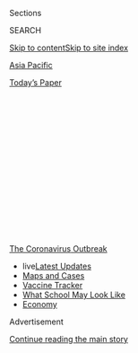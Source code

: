 <div id="app">

<div id="standalone-header">

<div class="interactive-masthead NYTAppHideMasthead css-qz70u6 e1suatyy0">

<div class="section css-ui9rw0 e1suatyy2">

<div class="css-eph4ug er09x8g0">

<div class="css-6n7j50">

</div>

<span class="css-1dv1kvn">Sections</span>

<div class="css-10488qs">

<span class="css-1dv1kvn">SEARCH</span>

</div>

[Skip to content](#site-content)[Skip to site index](#site-index)

</div>

<div id="masthead-section-label" class="css-1wr3we4 eaxe0e00">

[Asia
Pacific](https://www.nytimes.com/section/world/asia)

</div>

<div class="css-10698na e1huz5gh0">

</div>

</div>

<div id="masthead-bar-one" class="section hasLinks css-15hmgas e1csuq9d3">

<div class="css-uqyvli e1csuq9d0">

</div>

<div class="css-1uqjmks e1csuq9d1">

</div>

<div class="css-9e9ivx">

[](https://myaccount.nytimes.com/auth/login?response_type=cookie&client_id=vi)

</div>

<div class="css-1bvtpon e1csuq9d2">

[Today’s
Paper](https://www.nytimes.com/section/todayspaper)

</div>

</div>

</div>

<div class="css-1aor85t" style="opacity:0.000000001;z-index:-1;visibility:hidden">

<div class="css-1hqnpie">

<div class="css-epjblv">

<span class="css-17xtcya">[Asia
Pacific](/section/world/asia)</span><span class="css-x15j1o">|</span><span class="css-fwqvlz">How
Bad Will the Coronavirus Outbreak Get? Here Are 6 Key
Factors</span>

</div>

<div class="css-k008qs">

<div class="css-1iwv8en">

<span class="css-18z7m18"></span>

<div>

</div>

</div>

<span class="css-1n6z4y">https://nyti.ms/38Xc1ho</span>

<div class="css-1705lsu">

<div class="css-4xjgmj">

<div class="css-4skfbu" data-role="toolbar" data-aria-label="Social Media Share buttons, Save button, and Comments Panel with current comment count" data-testid="share-tools">

  - 
  - 
  - 
  - 
    
    <div class="css-6n7j50">
    
    </div>

  - 
  - 

</div>

</div>

</div>

</div>

</div>

</div>

<div id="NYT_TOP_BANNER_REGION" class="css-mij9hh">

<div>

<div id="styln-prism-menu-1592847958612" class="section interactive-content interactive-size-medium css-1xxkt5x">

<div class="css-17ih8de interactive-body">

<div id="scroll-container" class="css-1gj85ro">

[<span class="styln-title-wrap"><span class="css-1pje3qr">The
Coronavirus</span><span class="css-1pje3qr">
Outbreak</span></span>](https://www.nytimes.com/news-event/coronavirus?action=click&pgtype=Article&state=default&region=TOP_BANNER&context=storylines_menu)

  - <span class="css-kqxiym" data-emphasize="true">live</span>[Latest
    Updates](https://www.nytimes.com/2020/08/02/world/coronavirus-updates.html?action=click&pgtype=Article&state=default&region=TOP_BANNER&context=storylines_menu)
  - [Maps and
    Cases](https://www.nytimes.com/interactive/2020/us/coronavirus-us-cases.html?action=click&pgtype=Article&state=default&region=TOP_BANNER&context=storylines_menu)
  - [Vaccine
    Tracker](https://www.nytimes.com/interactive/2020/science/coronavirus-vaccine-tracker.html?action=click&pgtype=Article&state=default&region=TOP_BANNER&context=storylines_menu)
  - [What School May Look
    Like](https://www.nytimes.com/interactive/2020/07/29/us/schools-reopening-coronavirus.html?action=click&pgtype=Article&state=default&region=TOP_BANNER&context=storylines_menu)
  - [Economy](https://www.nytimes.com/live/2020/07/31/business/stock-market-today-coronavirus?action=click&pgtype=Article&state=default&region=TOP_BANNER&context=storylines_menu)

</div>

</div>

</div>

</div>

</div>

<div id="top-wrapper" class="css-1sy8kpn">

<div id="top-slug" class="css-l9onyx">

Advertisement

</div>

[Continue reading the main
story](#after-top)

<div class="ad top-wrapper" style="text-align:center;height:100%;display:block;min-height:250px">

<div id="top" class="place-ad" data-position="top" data-size-key="top">

</div>

</div>

<div id="after-top">

</div>

</div>

<div class="css-11kjks6" data-role="region" data-aria-label="comments panel" tabindex="-1">

<div class="css-1h21wu5">

<div class="css-akb3vb">

<div>

<div class="css-1yip8nf">

## [Comments](#commentsContainer)

[How Bad Will the Coronavirus Outbreak Get? Here Are 6 Key
Factors]()[Skip to Comments]()

<div class="css-c32q7m">

The comments section is closed. To submit a letter to the editor for
publication, write to <letters@nytimes.com>.

</div>

</div>

<div class="css-1bxnhxc">

</div>

<div class="css-1yip8nf">

</div>

</div>

</div>

</div>

</div>

</div>

<div id="site-content" data-role="main">

# How Bad Will the Coronavirus Outbreak Get? Here Are 6 Key Factors

<div class="css-1vegfwe interactive-byline-container">

By [<span class="css-1baulvz" itemprop="name">Knvul
Sheikh</span>](https://www.nytimes.com/by/knvul-sheikh),
[<span class="css-1baulvz" itemprop="name">Derek
Watkins</span>](https://www.nytimes.com/by/derek-watkins),
[<span class="css-1baulvz" itemprop="name">Jin
Wu</span>](https://www.nytimes.com/by/jin-wu) and
[<span class="css-1baulvz last-byline" itemprop="name">Mika
Gröndahl</span>](https://www.nytimes.com/by/mika-grondahl)Updated Feb.
28,
2020

</div>

<div class="css-1vegfwe interactive-translations-container">

<div class="css-1rk3c06">

[阅读简体中文版](https://cn.nytimes.com/china/20200201/china-coronavirus-contain/ "Read in Simplified Chinese")[閱讀繁體中文版](https://cn.nytimes.com/china/20200201/china-coronavirus-contain/zh-hant/ "Read in Traditional Chinese")

</div>

</div>

<div id="interactive-standalone-sharetools" class="css-wkcogx">

<div>

<div class="interactive-sharetools css-9z2bwm" data-role="toolbar" data-aria-label="Social Media Share buttons, Save button, and Comments Panel with current comment count" data-testid="share-tools">

  - 
  - 
  - 
  - 
    
    <div class="css-6n7j50">
    
    </div>

  - *<span class="css-1dtr3u3">219</span>*

</div>

</div>

</div>

<div id="china-coronavirus-contain" class="section interactive-standard interactive-content interactive-size-scoop css-uc81c" data-id="100000006951984">

<div class="css-17ih8de interactive-body">

<div class="g-story g-freebird g-max-limit" data-preview-slug="2020-01-26-coronavirus-explainer">

As the coronavirus continues to spread around the world, a flurry of
early research is drawing a clearer picture of how the pathogen behaves
and the factors that will determine how much it can be contained.

[**How contagious is the virus?**](#transmission)

<div class="g-blurb">

It seems to spread very easily, making containment efforts difficult.

[**How deadly is the virus?**](#virulence)

<div class="g-blurb">

It’s hard to know yet. But the fatality rate may be more than 1 percent,
much higher than the seasonal flu.

[**How long does it take to show symptoms?**](#contagiousperiod)

<div class="g-blurb">

Typically between five and seven days, allowing the illness to go
undetected.

[**How much have infected people traveled?**](#travel)

<div class="g-blurb">

Enough to spread the outbreak all over the world.

[**How effective will the response be?**](#response)

<div class="g-blurb">

China has slowed new cases for now, but the spread around the world is
accelerating.

[**How long will it take to develop a treatment or vaccine?**](#vaccine)

<div class="g-blurb">

A few drugs are being tested in clinical trials, but a vaccine is still
at least a year away.

While the virus is a serious public health concern, you are very
unlikely to get infected outside of [areas where it is spreading
widely](https://www.nytimes.com/interactive/2020/world/coronavirus-maps.html),
including China, Italy, Iran and South Korea. To avoid any viral
illness, experts advise [washing your
hands](https://www.nytimes.com/2020/01/28/opinion/coronavirus-prevention-tips.html)
frequently and avoiding your office or school when you’re sick. Most
healthy people don’t need masks, and hoarding them may contribute to
[shortages](https://www.nytimes.com/2020/01/29/health/coronavirus-masks-hoarding.html)
for health workers who do need them, experts
say.

## <span class="g-balancer" data-id="1">How contagious is the virus?</span>

It seems to spread very easily, making containment efforts difficult.

The scale of an outbreak depends on how quickly and easily a virus is
transmitted from person to person.

The new coronavirus seems to spread very easily, especially in homes,
hospitals, churches, cruise ships and other confined spaces. It is much
more contagious than SARS, another coronavirus that circulated in China
in 2003 and sickened about 8,000 people.

The pathogen can travel through the air, enveloped in tiny respiratory
droplets that are produced when a sick person breathes, talks, coughs or
sneezes.

These droplets fall to the ground within a few feet. That makes the
virus harder to get than pathogens like measles, chickenpox and
tuberculosis, which can travel 100 feet through the air. But it is
easier to catch than H.I.V. or hepatitis, which spread only through
direct contact with the bodily fluids of an infected
person.

<div class="g-asset g-graphic" style="max-width: 900px">

### How far viruses travel

<div id="g-subway-car-box" class="ai2html">

<div id="g-subway-car-600" class="g-artboard" style="min-width: 600px;max-width: 899px;max-height: 354px" data-aspect-ratio="2.542" data-min-width="600" data-max-width="899">

<div style="padding: 0 0 39.3315% 0;">

</div>

![](data:image/gif;base64,R0lGODlhCgAKAIAAAB8fHwAAACH5BAEAAAAALAAAAAAKAAoAAAIIhI+py+0PYysAOw==)

<div id="g-ai0-1" class="g-TEXT g-aiAbs" style="top:1.695%;left:0.1518%;width:42.8333%;">

<span class="g-cstyle0">Coronaviruses</span> can travel only about six
feet from the infected person. It’s unknown how long they live on
surfaces.

</div>

<div id="g-ai0-2" class="g-TEXT g-aiAbs" style="top:1.695%;left:63.9708%;width:36%;">

Some other viruses, like <span class="g-cstyle0">measles</span>, can
travel up to 100 feet and stay alive on surfaces for
hours.

</div>

</div>

<div id="g-subway-car-460" class="g-artboard" style="min-width: 460px;max-width: 599px;max-height: 330px" data-aspect-ratio="1.815" data-min-width="460" data-max-width="599">

<div style="padding: 0 0 55.0943% 0;">

</div>

![](data:image/gif;base64,R0lGODlhCgAKAIAAAB8fHwAAACH5BAEAAAAALAAAAAAKAAoAAAIIhI+py+0PYysAOw==)

<div id="g-ai1-1" class="g-TEXT g-aiAbs" style="top:3.9458%;left:0.4711%;width:47.8261%;">

<span class="g-cstyle0">Coronaviruses</span> can travel only about six
feet from the infected person. It’s unknown how long they live on
surfaces.

</div>

<div id="g-ai1-2" class="g-TEXT g-aiAbs" style="top:3.9458%;left:61.6618%;width:38.0435%;">

Some other viruses, like <span class="g-cstyle0">measles</span>, can
travel up to 100 feet and stay alive on surfaces for
hours.

</div>

</div>

<div id="g-subway-car-300" class="g-artboard" style="max-width: 459px;max-height: 346px" data-aspect-ratio="1.326" data-min-width="0" data-max-width="459">

<div style="padding: 0 0 75.4107% 0;">

</div>

![](data:image/gif;base64,R0lGODlhCgAKAIAAAB8fHwAAACH5BAEAAAAALAAAAAAKAAoAAAIIhI+py+0PYysAOw==)

<div id="g-ai2-1" class="g-TEXT g-aiAbs" style="bottom:70.2024%;left:0.0747%;width:100%;">

<span class="g-cstyle0">Coronaviruses</span> can travel only about six
feet from the infected person. It’s unknown how long they live on
surfaces.

</div>

<div id="g-ai2-2" class="g-TEXT g-aiAbs" style="top:82.2164%;left:0.009%;width:100%;">

Some other viruses, like <span class="g-cstyle0">measles</span>, can
travel up to 100 feet and stay alive on surfaces for
hours.

</div>

</div>

<div id="g-subway-car-900" class="g-artboard" style="min-width: 900px;" data-aspect-ratio="3.102" data-min-width="900">

<div style="padding: 0 0 32.233% 0;">

</div>

![](data:image/gif;base64,R0lGODlhCgAKAIAAAB8fHwAAACH5BAEAAAAALAAAAAAKAAoAAAIIhI+py+0PYysAOw==)

<div id="g-ai3-1" class="g-TEXT g-aiAbs" style="top:1.3789%;left:0.0059%;width:43.7778%;">

<span class="g-cstyle0">Coronaviruses</span> can travel only about six
feet from the infected person. It’s unknown how long they live on
surfaces.

</div>

<div id="g-ai3-2" class="g-TEXT g-aiAbs" style="top:1.3789%;left:60.3139%;width:36.5556%;">

Some other viruses, like <span class="g-cstyle0">measles</span>, can
travel up

to 100 feet and stay alive on surfaces for hours.

</div>

</div>

</div>

</div>

Research is still in its early stages, but some estimates suggest that
each person with the new coronavirus could infect between [two and
four](https://academic.oup.com/jtm/advance-article/doi/10.1093/jtm/taaa021/5735319)
people without effective containment measures. That is enough to sustain
and accelate an outbreak, if nothing is done to reduce it.

Here’s how that works. In the animation below, a group of five infected
people could spread the virus to about 368 people over just five cycles
of
infection.

<div class="g-rnaught" style="max-width: 1050px;" data-slug="ncov" data-name="new coronavirus" data-r0="2.6" data-seed="5" data-numgenerations="5">

<div class="g-tally g-tally-top">

If 5 people with **new coronavirus** each infected 2.6 others ...

</div>

<div class="g-rnaught-svg">

</div>

<div class="g-tally g-tally-bottom">

... there could be <span class="t-infected">5 sick</span> after
<span class="t-generations">1 generation</span>.

</div>

</div>

Compare that with a less contagious virus, like the seasonal flu, which
can be slowed by vaccines and immunity from past epidemics. People with
the flu tend to infect 1.3 other individuals, on average. The difference
may seem small, but the result is a striking contrast: Only about 45
people might be infected in the same
scenario.

<div class="g-rnaught" style="max-width: 1050px;" data-slug="flu" data-name="seasonal flu" data-r0="1.3" data-seed="5" data-numgenerations="5">

<div class="g-tally g-tally-top">

If 5 people with **seasonal flu** each infected 1.3 others ...

</div>

<div class="g-rnaught-svg">

</div>

<div class="g-tally g-tally-bottom">

... there could be <span class="t-infected">5 sick</span> after
<span class="t-generations">1 generation</span>.

</div>

</div>

The transmission numbers of any disease aren’t set in stone. They can
change depending on how much people interact at school, work or
[religious
gatherings](https://www.nytimes.com/2020/02/21/world/asia/south-korea-coronavirus-shincheonji.html).
When global health authorities methodically tracked and isolated people
infected with SARS in 2003, they were able to bring the average number
each sick person infected down to 0.4, enough to stop the outbreak.

Health authorities around the world are [expending enormous
effort](https://www.nytimes.com/2020/01/29/health/china-coronavirus-outbreak.html)
trying to repeat that. But the number of people infected globally is
rising quickly, with large clusters of cases in Italy, Iran, Japan and
South Korea.

The virus’s high rate of transmission means containment measures — such
as wearing masks, keeping a distance from infected people and
implementing quarantines if people are exposed — must block more than 60
percent of transmissions in order to effectively control the outbreak,
which is difficult.

Coronavirus cases have far surpassed the rate of new SARS cases in
2003:

<div class="g-asset g-graphic" style="max-width: 600px">

<div id="g-dailycase-box" class="ai2html">

<div id="g-dailycase-600" class="g-artboard" style="min-width: 600px;" data-aspect-ratio="1.267" data-min-width="600">

<div style="padding: 0 0 78.9552% 0;">

</div>

![](data:image/gif;base64,R0lGODlhCgAKAIAAAB8fHwAAACH5BAEAAAAALAAAAAAKAAoAAAIIhI+py+0PYysAOw==)

<div id="g-ai0-1" class="g-Layer_3 g-aiAbs g-aiPointText" style="top:9.7582%;margin-top:-7.2px;left:0.3333%;width:138px;">

75,000 reported
cases

</div>

<div id="g-ai0-2" class="g-Layer_3 g-aiAbs g-aiPointText" style="top:15.4195%;margin-top:-16px;left:38.4798%;width:225px;">

Numbers rose drastically after

China changed its diagnostic
criteria.

</div>

<div id="g-ai0-3" class="g-Layer_3 g-aiAbs g-aiPointText" style="top:34.4558%;margin-top:-7.2px;left:0.3333%;width:60px;">

50,000

</div>

<div id="g-ai0-4" class="g-Layer_3 g-aiAbs g-aiPointText" style="top:48.596%;margin-top:-8.2px;left:29.4041%;width:73px;">

Covid-19

</div>

<div id="g-ai0-5" class="g-Layer_3 g-aiAbs g-aiPointText" style="top:59.1533%;margin-top:-7.2px;left:0.3333%;width:60px;">

25,000

</div>

<div id="g-ai0-6" class="g-Layer_3 g-aiAbs g-aiPointText" style="top:72.238%;margin-top:-8.2px;right:5.7751%;width:54px;">

SARS

</div>

<div id="g-ai0-7" class="g-Layer_3 g-aiAbs g-aiPointText" style="top:83.6397%;margin-top:-7.2px;left:0.3333%;width:29px;">

0

</div>

<div id="g-ai0-8" class="g-Layer_3 g-aiAbs g-aiPointText" style="top:88.4948%;margin-top:-7.2px;left:15.6676%;margin-left:-29px;width:58px;">

Day
20

</div>

<div id="g-ai0-9" class="g-Layer_3 g-aiAbs g-aiPointText" style="top:88.4948%;margin-top:-7.2px;left:28.3265%;margin-left:-18px;width:36px;">

40

</div>

<div id="g-ai0-10" class="g-Layer_3 g-aiAbs g-aiPointText" style="top:88.4948%;margin-top:-7.2px;left:40.8549%;margin-left:-18px;width:36px;">

60

</div>

<div id="g-ai0-11" class="g-Layer_3 g-aiAbs g-aiPointText" style="top:88.4948%;margin-top:-7.2px;left:53.4303%;margin-left:-18px;width:36px;">

80

</div>

<div id="g-ai0-12" class="g-Layer_3 g-aiAbs g-aiPointText" style="top:88.4948%;margin-top:-7.2px;left:66.0189%;margin-left:-21.5px;width:43px;">

100

</div>

<div id="g-ai0-13" class="g-Layer_3 g-aiAbs g-aiPointText" style="top:88.4948%;margin-top:-7.2px;left:78.5942%;margin-left:-21.5px;width:43px;">

120

</div>

<div id="g-ai0-14" class="g-Layer_3 g-aiAbs g-aiPointText" style="top:88.4948%;margin-top:-7.2px;left:91.1696%;margin-left:-21.5px;width:43px;">

140

</div>

<div id="g-ai0-15" class="g-Layer_3 g-aiAbs g-aiPointText" style="top:94.1914%;margin-top:-8.2px;left:2.1893%;width:355px;">

The first day that W.H.O. received reports of the
outbreaks

</div>

</div>

<div id="g-dailycase-335" class="g-artboard" style="max-width: 599px;max-height: 851px" data-aspect-ratio="0.704" data-min-width="0" data-max-width="599">

<div style="padding: 0 0 142.0759% 0;">

</div>

![](data:image/gif;base64,R0lGODlhCgAKAIAAAB8fHwAAACH5BAEAAAAALAAAAAAKAAoAAAIIhI+py+0PYysAOw==)

<div id="g-ai1-1" class="g-Layer_3 g-aiAbs g-aiPointText" style="top:3.6168%;margin-top:-8.2px;left:42.9468%;width:73px;">

Covid-19

</div>

<div id="g-ai1-2" class="g-Layer_3 g-aiAbs g-aiPointText" style="top:11.2674%;margin-top:-21.6px;left:0.4619%;width:66px;">

75,000

reported

cases

</div>

<div id="g-ai1-3" class="g-Layer_3 g-aiAbs g-aiPointText" style="top:17.6166%;margin-top:-23.8px;left:42.8217%;width:158px;">

Numbers rose drastically

after China changed its

diagnostic
criteria.

</div>

<div id="g-ai1-4" class="g-Layer_3 g-aiAbs g-aiPointText" style="top:35.7656%;margin-top:-7.2px;left:0.4619%;width:60px;">

50,000

</div>

<div id="g-ai1-5" class="g-Layer_3 g-aiAbs g-aiPointText" style="top:60.1377%;margin-top:-7.2px;left:0.4619%;width:60px;">

25,000

</div>

<div id="g-ai1-6" class="g-Layer_3 g-aiAbs g-aiPointText" style="top:73.1613%;margin-top:-8.2px;right:7.0701%;width:54px;">

SARS

</div>

<div id="g-ai1-7" class="g-Layer_3 g-aiAbs g-aiPointText" style="top:84.7199%;margin-top:-7.2px;left:0.4619%;width:29px;">

0

</div>

<div id="g-ai1-8" class="g-Layer_3 g-aiAbs g-aiPointText" style="top:89.1321%;margin-top:-7.2px;left:16.0164%;margin-left:-29px;width:58px;">

Day
20

</div>

<div id="g-ai1-9" class="g-Layer_3 g-aiAbs g-aiPointText" style="top:89.1321%;margin-top:-7.2px;left:28.6461%;margin-left:-18px;width:36px;">

40

</div>

<div id="g-ai1-10" class="g-Layer_3 g-aiAbs g-aiPointText" style="top:89.1321%;margin-top:-7.2px;left:41.1167%;margin-left:-18px;width:36px;">

60

</div>

<div id="g-ai1-11" class="g-Layer_3 g-aiAbs g-aiPointText" style="top:89.1321%;margin-top:-7.2px;left:53.6345%;margin-left:-18px;width:36px;">

80

</div>

<div id="g-ai1-12" class="g-Layer_3 g-aiAbs g-aiPointText" style="top:89.1321%;margin-top:-7.2px;left:66.1759%;margin-left:-21.5px;width:43px;">

100

</div>

<div id="g-ai1-13" class="g-Layer_3 g-aiAbs g-aiPointText" style="top:89.1321%;margin-top:-7.2px;left:78.6936%;margin-left:-21.5px;width:43px;">

120

</div>

<div id="g-ai1-14" class="g-Layer_3 g-aiAbs g-aiPointText" style="top:89.1321%;margin-top:-7.2px;left:91.2111%;margin-left:-21.5px;width:43px;">

140

</div>

<div id="g-ai1-15" class="g-Layer_3 g-aiAbs g-aiPointText" style="top:94.592%;margin-top:-8.2px;left:0.2197%;width:355px;">

The first day that W.H.O. received reports of the outbreaks

</div>

</div>

</div>

<div class="g-source">

<span class="g-credit g-note">Notes: The official World Health
Organization case count for SARS was delayed at the beginning of the
outbreak. Some cases were suspected but not confirmed; SARS is a
diagnosis of exclusion, so previously reported cases may have been
discarded after further investigation. New coronavirus data as of Feb.
27.</span>

</div>

</div>

## <span class="g-balancer" data-id="2">How deadly is the virus?</span>

It’s hard to know yet. But the fatality rate may be more than 1 percent,
much higher than the seasonal flu.

This is one of the most important factors in how damaging the outbreak
will be, and one of the least understood.

It’s tough to assess the lethality of a new virus. The worst cases are
usually detected first, which can skew our understanding of how likely
patients are to die. People with mild illness may never visit a doctor,
and there may be more cases than China is counting, leading to a lower
death rate than initially thought.

“It’s easier to miss mild cases that resolve by themselves than it is to
miss dead people,” said Dr. Angela Rasmussen, a virologist at Columbia
University’s Mailman School of Public Health.

But early research indicates the virus may be significantly more deadly
than the seasonal flu, which kills roughly one in 1,000 people. An
analysis of outcomes for more than [44,000 confirmed patients in
China](https://jamanetwork.com/journals/jama/fullarticle/2762130) found
that roughly one in 50 died. Eighty-one percent of patients infected
with the new coronavirus had mild illness, 14 percent had severe illness
and 5 percent had critical illness, according to the study.

The pathogen is considerably less dangerous than other coronaviruses,
such as MERS, which kills about a third of people who become infected,
and SARS, which kills about 1 in 10. All of the diseases appear to latch
on to proteins on the surface of lung cells, but MERS and SARS seem to
be more destructive to lung tissue.

Here’s how the new coronavirus compares with other infectious
diseases:

<div class="g-asset g-graphic" style="max-width: 900px">

<div id="g-scatterplot-box" class="ai2html">

<div id="g-scatterplot-900" class="g-artboard" style="width:900px; height:496.532492350801px;" data-aspect-ratio="1.813" data-min-width="900">

<div style="">

</div>

![](data:image/gif;base64,R0lGODlhCgAKAIAAAB8fHwAAACH5BAEAAAAALAAAAAAKAAoAAAIIhI+py+0PYysAOw==)

<div id="g-ai0-1" class="g-text g-aiAbs g-aiPointText" style="top:7.8879%;margin-top:-17.2px;left:1.3502%;width:91px;">

Fatality rate

(log
scale)

</div>

<div id="g-ai0-2" class="g-text g-aiAbs g-aiPointText" style="top:13.245%;margin-top:-8.8px;right:94.6974%;width:58px;">

100%

</div>

<div id="g-ai0-3" class="g-whiteshadow g-aiAbs g-aiPointText" style="top:15.6617%;margin-top:-8.8px;left:9.3095%;width:65px;">

Bird
flu

</div>

<div id="g-ai0-4" class="g-whiteshadow g-aiAbs g-aiPointText" style="top:18.8841%;margin-top:-8.8px;left:19.6802%;width:55px;">

Ebola

</div>

<div id="g-ai0-5" class="g-text g-aiAbs g-aiPointText" style="top:18.9772%;margin-top:-7.2px;right:94.6719%;width:36px;">

50

</div>

<div id="g-ai0-6" class="g-whiteshadow g-aiAbs g-aiPointText" style="top:23.1134%;margin-top:-8.8px;left:33.6599%;width:76px;">

Smallpox

</div>

<div id="g-ai0-7" class="g-text g-aiAbs g-aiPointText" style="top:27.2769%;margin-top:-18.4px;left:62.6712%;margin-left:-33px;width:66px;">

More

deadly

</div>

<div id="g-ai0-8" class="g-text g-aiAbs g-aiPointText" style="top:25.7245%;margin-top:-8.7px;left:11.7107%;width:60px;">

MERS

</div>

<div id="g-ai0-9" class="g-text g-aiAbs g-aiPointText" style="top:26.8316%;margin-top:-7.2px;right:94.6719%;width:36px;">

20

</div>

<div id="g-ai0-10" class="g-whiteshadow g-aiAbs g-aiPointText" style="top:29.7524%;margin-top:-8.7px;left:23.5477%;margin-left:-28.5px;width:57px;">

SARS

</div>

<div id="g-ai0-11" class="g-text g-aiAbs g-aiPointText" style="top:32.5791%;margin-top:-8.8px;right:94.703%;width:38px;">

10

</div>

<div id="g-ai0-12" class="g-text g-aiAbs g-aiPointText" style="top:38.714%;margin-top:-7.2px;right:94.6897%;width:29px;">

5

</div>

<div id="g-ai0-13" class="g-whiteshadow g-aiAbs g-aiPointText" style="top:40.4335%;margin-top:-8.8px;left:19.2954%;margin-left:-44px;width:88px;">

Spanish
flu

</div>

<div id="g-ai0-14" class="g-whiteshadow g-aiAbs g-aiPointText" style="top:55.1243%;margin-top:-54.7px;left:30.5416%;width:168px;">

New coronavirus

Most estimates put the

fatality rate below 3%,

and the number of

transmissions between

2 and
4.

</div>

<div id="g-ai0-15" class="g-text g-aiAbs g-aiPointText" style="top:46.1657%;margin-top:-7.2px;right:94.6897%;width:29px;">

2

</div>

<div id="g-ai0-16" class="g-text g-aiAbs g-aiPointText" style="top:49.7948%;margin-top:-9.2px;right:14.7426%;width:118px;">

Spreads
faster

</div>

<div id="g-ai0-17" class="g-text g-aiAbs g-aiPointText" style="top:51.9132%;margin-top:-8.8px;right:94.7052%;width:30px;">

1

</div>

<div id="g-ai0-18" class="g-whiteshadow g-aiAbs g-aiPointText" style="top:65.2053%;margin-top:-8.8px;right:16.6541%;width:71px;">

Measles

</div>

<div id="g-ai0-19" class="g-whiteshadow g-aiAbs g-aiPointText" style="top:69.1124%;margin-top:-17.2px;right:86.4861%;width:76px;">

Seasonal

flu

</div>

<div id="g-ai0-20" class="g-text g-aiAbs g-aiPointText" style="top:71.2473%;margin-top:-8.8px;right:94.7019%;width:42px;">

0.1

</div>

<div id="g-ai0-21" class="g-whiteshadow g-aiAbs g-aiPointText" style="top:73.664%;margin-top:-8.8px;left:26.1152%;width:51px;">

Polio

</div>

<div id="g-ai0-22" class="g-whiteshadow g-aiAbs g-aiPointText" style="top:84.0158%;margin-top:-17.2px;left:19.2222%;width:76px;">

Common

cold

</div>

<div id="g-ai0-23" class="g-whiteshadow g-aiAbs" style="top:80.5587%;right:84.835%;width:5%;">

2009
flu

</div>

<div id="g-ai0-24" class="g-whiteshadow g-aiAbs g-aiPointText" style="top:85.1436%;margin-top:-8.8px;left:51.5229%;margin-left:-45.5px;width:91px;">

Chickenpox

</div>

<div id="g-ai0-25" class="g-text g-aiAbs g-aiPointText" style="top:91.9911%;margin-top:-8.8px;left:8.3153%;margin-left:-15px;width:30px;">

0

</div>

<div id="g-ai0-26" class="g-text g-aiAbs g-aiPointText" style="top:91.9911%;margin-top:-8.8px;left:13.3977%;margin-left:-15px;width:30px;">

1

</div>

<div id="g-ai0-27" class="g-text g-aiAbs g-aiPointText" style="top:91.9911%;margin-top:-8.8px;left:33.7362%;margin-left:-15px;width:30px;">

5

</div>

<div id="g-ai0-28" class="g-text g-aiAbs g-aiPointText" style="top:91.9911%;margin-top:-8.8px;left:59.0825%;margin-left:-19px;width:38px;">

10

</div>

<div id="g-ai0-29" class="g-text g-aiAbs g-aiPointText" style="top:91.9911%;margin-top:-8.8px;left:84.6177%;margin-left:-19px;width:38px;">

15

</div>

<div id="g-ai0-30" class="g-text g-aiAbs g-aiPointText" style="top:96.2204%;margin-top:-8.8px;left:7.6447%;width:351px;">

Average number of people infected by each sick
person

</div>

</div>

<div id="g-scatterplot-600" class="g-artboard" style="width:600px; height:467.44084551557px;" data-aspect-ratio="1.284" data-min-width="600" data-max-width="899">

<div style="">

</div>

![](data:image/gif;base64,R0lGODlhCgAKAIAAAB8fHwAAACH5BAEAAAAALAAAAAAKAAoAAAIIhI+py+0PYysAOw==)

<div id="g-ai1-1" class="g-text g-aiAbs g-aiPointText" style="top:5.0119%;margin-top:-14.4px;left:0.092%;width:81px;">

Fatality rate

(log
scale)

</div>

<div id="g-ai1-2" class="g-text g-aiAbs g-aiPointText" style="top:10.7453%;margin-top:-7.2px;right:93.9578%;width:53px;">

100%

</div>

<div id="g-ai1-3" class="g-whiteshadow g-aiAbs g-aiPointText" style="top:12.4608%;margin-top:-8.2px;left:10.0988%;width:61px;">

Bird
flu

</div>

<div id="g-ai1-4" class="g-whiteshadow g-aiAbs g-aiPointText" style="top:16.9534%;margin-top:-8.2px;left:22.7621%;width:53px;">

Ebola

</div>

<div id="g-ai1-5" class="g-text g-aiAbs g-aiPointText" style="top:16.9492%;margin-top:-7.2px;right:93.9412%;width:36px;">

50

</div>

<div id="g-ai1-6" class="g-whiteshadow g-aiAbs g-aiPointText" style="top:21.5529%;margin-top:-7.7px;left:38.6773%;width:73px;">

Smallpox

</div>

<div id="g-ai1-7" class="g-text g-aiAbs g-aiPointText" style="top:22.5086%;margin-top:-8.2px;left:14.569%;width:57px;">

MERS

</div>

<div id="g-ai1-8" class="g-text g-aiAbs g-aiPointText" style="top:25.7493%;margin-top:-17.4px;left:71.964%;margin-left:-31.5px;width:63px;">

More

deadly

</div>

<div id="g-ai1-9" class="g-text g-aiAbs g-aiPointText" style="top:25.0786%;margin-top:-7.2px;right:93.9412%;width:36px;">

20

</div>

<div id="g-ai1-10" class="g-whiteshadow g-aiAbs g-aiPointText" style="top:28.2847%;margin-top:-8.2px;left:27.0688%;margin-left:-27px;width:54px;">

SARS

</div>

<div id="g-ai1-11" class="g-text g-aiAbs g-aiPointText" style="top:31.4965%;margin-top:-7.2px;right:93.9412%;width:36px;">

10

</div>

<div id="g-ai1-12" class="g-text g-aiAbs g-aiPointText" style="top:37.9144%;margin-top:-7.2px;right:93.9679%;width:29px;">

5

</div>

<div id="g-ai1-13" class="g-whiteshadow g-aiAbs g-aiPointText" style="top:39.6301%;margin-top:-8.2px;left:22.047%;margin-left:-41.5px;width:83px;">

Spanish
flu

</div>

<div id="g-ai1-14" class="g-text g-aiAbs g-aiPointText" style="top:45.8299%;margin-top:-7.2px;right:93.9679%;width:29px;">

2

</div>

<div id="g-ai1-15" class="g-whiteshadow g-aiAbs g-aiPointText" style="top:55.0331%;margin-top:-45.2px;left:35.2546%;width:148px;">

New coronavirus

Most estimates put the

fatality rate below 3%,

and the number of

transmissions between

2 and
4.

</div>

<div id="g-ai1-16" class="g-text g-aiAbs g-aiPointText" style="top:49.5743%;margin-top:-8.7px;right:5.4958%;width:112px;">

Spreads
faster

</div>

<div id="g-ai1-17" class="g-text g-aiAbs g-aiPointText" style="top:52.034%;margin-top:-7.2px;right:93.9679%;width:29px;">

1

</div>

<div id="g-ai1-18" class="g-whiteshadow g-aiAbs g-aiPointText" style="top:67.6122%;margin-top:-16px;right:82.3211%;width:72px;">

Seasonal

flu

</div>

<div id="g-ai1-19" class="g-whiteshadow g-aiAbs g-aiPointText" style="top:66.0505%;margin-top:-7.7px;right:4.2249%;width:68px;">

Measles

</div>

<div id="g-ai1-20" class="g-text g-aiAbs g-aiPointText" style="top:72.5712%;margin-top:-7.2px;right:94.0111%;width:39px;">

0.1

</div>

<div id="g-ai1-21" class="g-whiteshadow g-aiAbs g-aiPointText" style="top:75.1426%;margin-top:-8.2px;left:30.019%;width:49px;">

Polio

</div>

<div id="g-ai1-22" class="g-whiteshadow g-aiAbs" style="top:83.0052%;right:82.2459%;width:6.1667%;">

2009

flu

</div>

<div id="g-ai1-23" class="g-whiteshadow g-aiAbs g-aiPointText" style="top:86.267%;margin-top:-15.2px;left:22.1772%;width:72px;">

Common

cold

</div>

<div id="g-ai1-24" class="g-whiteshadow g-aiAbs g-aiPointText" style="top:87.4436%;margin-top:-7.7px;left:59.1735%;margin-left:-43px;width:86px;">

Chickenpox

</div>

<div id="g-ai1-25" class="g-text g-aiAbs g-aiPointText" style="top:94.6062%;margin-top:-7.2px;left:9.6045%;margin-left:-14.5px;width:29px;">

0

</div>

<div id="g-ai1-26" class="g-text g-aiAbs g-aiPointText" style="top:94.6062%;margin-top:-7.2px;left:15.4368%;margin-left:-14.5px;width:29px;">

1

</div>

<div id="g-ai1-27" class="g-text g-aiAbs g-aiPointText" style="top:94.6062%;margin-top:-7.2px;left:38.7769%;margin-left:-14.5px;width:29px;">

5

</div>

<div id="g-ai1-28" class="g-text g-aiAbs g-aiPointText" style="top:94.6062%;margin-top:-7.2px;left:67.876%;margin-left:-18px;width:36px;">

10

</div>

<div id="g-ai1-29" class="g-text g-aiAbs g-aiPointText" style="top:94.6062%;margin-top:-7.2px;left:97.1795%;margin-left:-18px;width:36px;">

15

</div>

<div id="g-ai1-30" class="g-text g-aiAbs g-aiPointText" style="top:97.6012%;margin-top:-7.2px;left:8.8226%;width:301px;">

Average number of people infected by each sick
person

</div>

</div>

<div id="g-scatterplot-335" class="g-artboard" style="max-width: 335px;max-height: 472px" data-aspect-ratio="0.709" data-min-width="0" data-max-width="599">

<div style="padding: 0 0 140.9577% 0;">

</div>

![](data:image/gif;base64,R0lGODlhCgAKAIAAAB8fHwAAACH5BAEAAAAALAAAAAAKAAoAAAIIhI+py+0PYysAOw==)

<div id="g-ai2-1" class="g-text g-aiAbs g-aiPointText" style="top:4.5378%;margin-top:-14.4px;left:-0.0109%;width:81px;">

Fatality rate

(log
scale)

</div>

<div id="g-ai2-2" class="g-text g-aiAbs g-aiPointText" style="top:10.2133%;margin-top:-7.2px;right:90.8311%;width:53px;">

100%

</div>

<div id="g-ai2-3" class="g-whiteshadow g-aiAbs g-aiPointText" style="top:11.9115%;margin-top:-8.2px;left:13.392%;width:61px;">

Bird
flu

</div>

<div id="g-ai2-4" class="g-text g-aiAbs g-aiPointText" style="top:16.3546%;margin-top:-7.2px;right:90.8012%;width:36px;">

50

</div>

<div id="g-ai2-5" class="g-whiteshadow g-aiAbs g-aiPointText" style="top:16.5705%;margin-top:-8.2px;left:25.3707%;width:53px;">

Ebola

</div>

<div id="g-ai2-6" class="g-text g-aiAbs g-aiPointText" style="transform: matrix(0.9998,0.0219,-0.0036,1,0,0);transform-origin: 50% 53.8622562516501%;-webkit-transform: matrix(0.9998,0.0219,-0.0036,1,0,0);-webkit-transform-origin: 50% 53.8622562516501%;-ms-transform: matrix(0.9998,0.0219,-0.0036,1,0,0);-ms-transform-origin: 50% 53.8622562516501%;top:18.4126%;margin-top:-12.9px;left:91.6587%;margin-left:-30px;width:60px;">

More

deadly

</div>

<div id="g-ai2-7" class="g-whiteshadow g-aiAbs g-aiPointText" style="top:20.7%;margin-top:-7.7px;left:40.4182%;width:73px;">

Smallpox

</div>

<div id="g-ai2-8" class="g-text g-aiAbs g-aiPointText" style="top:22.0696%;margin-top:-8.2px;left:12.1933%;width:57px;">

MERS

</div>

<div id="g-ai2-9" class="g-text g-aiAbs g-aiPointText" style="top:24.4018%;margin-top:-7.2px;right:90.8012%;width:36px;">

20

</div>

<div id="g-ai2-10" class="g-whiteshadow g-aiAbs g-aiPointText" style="top:27.9992%;margin-top:-8.2px;left:29.3891%;margin-left:-27px;width:54px;">

SARS

</div>

<div id="g-ai2-11" class="g-text g-aiAbs g-aiPointText" style="top:30.4835%;margin-top:-7.9px;right:9.3441%;width:105px;">

Spreads
faster

</div>

<div id="g-ai2-12" class="g-text g-aiAbs g-aiPointText" style="top:30.755%;margin-top:-7.2px;right:90.8012%;width:36px;">

10

</div>

<div id="g-ai2-13" class="g-text g-aiAbs g-aiPointText" style="top:37.1081%;margin-top:-7.2px;right:90.849%;width:29px;">

5

</div>

<div id="g-ai2-14" class="g-whiteshadow g-aiAbs g-aiPointText" style="top:39.1241%;margin-top:-7.7px;right:66.7429%;width:83px;">

Spanish
flu

</div>

<div id="g-ai2-15" class="g-text g-aiAbs g-aiPointText" style="top:44.7319%;margin-top:-7.2px;right:90.849%;width:29px;">

2

</div>

<div id="g-ai2-16" class="g-whiteshadow g-aiAbs g-aiPointText" style="top:55.9599%;margin-top:-45.2px;left:38.3837%;width:148px;">

New coronavirus

Most estimates put the

fatality rate below 3%,

and the number of

transmissions between

2 and
4.

</div>

<div id="g-ai2-17" class="g-text g-aiAbs g-aiPointText" style="top:51.0851%;margin-top:-7.2px;right:90.849%;width:29px;">

1

</div>

<div id="g-ai2-18" class="g-whiteshadow g-aiAbs g-aiPointText" style="top:64.9601%;margin-top:-7.7px;right:5.5469%;width:68px;">

Measles

</div>

<div id="g-ai2-19" class="g-text g-aiAbs g-aiPointText" style="top:71.2032%;margin-top:-7.2px;right:90.9266%;width:39px;">

0.1

</div>

<div id="g-ai2-20" class="g-whiteshadow g-aiAbs g-aiPointText" style="top:75.4004%;margin-top:-16px;left:15.6289%;width:72px;">

Seasonal

flu

</div>

<div id="g-ai2-21" class="g-whiteshadow g-aiAbs g-aiPointText" style="top:79.2547%;margin-top:-8.2px;left:33.5365%;width:49px;">

Polio

</div>

<div id="g-ai2-22" class="g-whiteshadow g-aiAbs g-aiPointText" style="top:85.1842%;margin-top:-13.2px;left:24.032%;margin-left:-36px;width:72px;">

Common

cold

</div>

<div id="g-ai2-23" class="g-whiteshadow g-aiAbs g-aiPointText" style="top:86.5608%;margin-top:-7.7px;left:59.806%;margin-left:-43px;width:86px;">

Chickenpox

</div>

<div id="g-ai2-24" class="g-text g-aiAbs g-aiPointText" style="top:93.2275%;margin-top:-7.2px;left:12.9418%;margin-left:-14.5px;width:29px;">

0

</div>

<div id="g-ai2-25" class="g-text g-aiAbs g-aiPointText" style="top:93.2275%;margin-top:-7.2px;left:18.456%;margin-left:-14.5px;width:29px;">

1

</div>

<div id="g-ai2-26" class="g-text g-aiAbs g-aiPointText" style="top:93.2275%;margin-top:-7.2px;left:40.5237%;margin-left:-14.5px;width:29px;">

5

</div>

<div id="g-ai2-27" class="g-text g-aiAbs g-aiPointText" style="top:93.2275%;margin-top:-7.2px;left:68.0475%;margin-left:-18px;width:36px;">

10

</div>

<div id="g-ai2-28" class="g-text g-aiAbs g-aiPointText" style="top:93.2275%;margin-top:-7.2px;left:95.7533%;margin-left:-18px;width:36px;">

15

</div>

<div id="g-ai2-29" class="g-text g-aiAbs g-aiPointText" style="top:97.0394%;margin-top:-7.2px;left:10.1001%;width:282px;">

Avg. number of people infected by each sick person

</div>

</div>

</div>

<div class="g-source">

<span class="g-credit g-note">Note: Average case-fatality rates and
transmission numbers are shown. Estimates of case-fatality rates can
vary, and numbers for the new coronavirus are preliminary
estimates.</span>

</div>

</div>

The chart above uses a
[logarithmic](https://blog.datawrapper.de/weeklychart-logscale/)
vertical scale: data near the top is compressed into a smaller space to
make the variation between less-deadly diseases easier to see. Diseases
near the top of the chart are much deadlier than those in the middle.

Older people are much more likely to face serious illness than younger
people, the analysis of Chinese patients found. In that study, nearly 15
percent of infected people over 80 died, along with 8 percent of people
in their 70s. [Very few young
children](https://www.nytimes.com/2020/02/05/health/coronavirus-children.html)
seem to be falling ill, a pattern seen with some other respiratory
viruses.

Those numbers could be reduced as more cases are discovered. And it is
possible that death rates at the center of the outbreak in China, where
hospitals were overwhelmed, will end up higher than elsewhere in the
world.

Pathogens can still be very dangerous even if their fatality rate is
low. Even though influenza has a case fatality rate below one per 1,000,
roughly 200,000 people end up hospitalized with the virus each year in
the United States, and about 35,000 people
die.

## <span class="g-balancer" data-id="3">How long does it take to show symptoms?</span>

Typically between five and seven days, allowing the illness to go
undetected.

The time it takes for symptoms to appear after a person is infected can
be vital for prevention and control. Known as the incubation period,
this time can allow health officials to quarantine or observe people who
may have been exposed to the virus. But if the incubation period is too
long or too short, these measures may be difficult to implement.

Some illnesses, like influenza, have a short incubation period of two or
three days. People may be shedding infectious virus particles before
they exhibit flu symptoms, making it almost impossible to identify and
isolate people who have the virus. SARS had an incubation period of
about five days, and it took four or five days after symptoms started
before sick people could transmit the virus. That gave officials time to
stop the virus and effectively contain the outbreak.

Officials at the Centers for Disease Control and Prevention estimate
that the new coronavirus has an incubation period of [two to 14
days](https://www.cdc.gov/coronavirus/2019-ncov/about/symptoms.html).
When symptoms do start to appear, they can include fever, cough and
difficulty breathing or shortness of breath.

But mild cases may simply resemble the flu or a bad cold, and people may
be able to pass on the new coronavirus [even before they develop obvious
symptoms](https://www.nytimes.com/2020/02/26/health/coronavirus-asymptomatic.html).

“That concerns me because it means the infection could elude detection,”
said Dr. Mark Denison, an infectious disease expert at Vanderbilt
University in Nashville,
Tenn.

## <span class="g-balancer" data-id="4">How much have infected people traveled?</span>

Enough to spread the outbreak all over the world.

Wuhan was a difficult place to contain an outbreak. It has 11 million
people, more than New York City. On an average day, 3,500 passengers
take direct flights from Wuhan to cities in other countries. These
cities were among the first to report cases of the virus outside
China.

<div class="g-asset g-graphic world-travel-map" style="max-width: 1050px">

### Passengers flying from Wuhan to other countries

#### October to November 2019

<div id="g-world-travel-map-box" class="ai2html">

<div id="g-world-travel-map-1150" class="g-artboard" style="min-width: 900px;" data-aspect-ratio="2" data-min-width="900">

<div style="padding: 0 0 50% 0;">

</div>

![](data:image/gif;base64,R0lGODlhCgAKAIAAAB8fHwAAACH5BAEAAAAALAAAAAAKAAoAAAIIhI+py+0PYysAOw==)

<div id="g-ai0-1" class="g-big g-aiAbs g-aiPointText" style="top:14.4778%;margin-top:-8.2px;left:70.6355%;width:59px;">

Russia

</div>

<div id="g-ai0-2" class="g-big g-aiAbs g-aiPointText" style="top:21.2604%;margin-top:-8.2px;right:56.1919%;width:111px;">

United
Kingdom

</div>

<div id="g-ai0-3" class="g-big g-aiAbs g-aiPointText" style="top:22.4778%;margin-top:-8.2px;left:49.3938%;width:45px;">

Italy

</div>

<div id="g-ai0-4" class="g-big g-aiAbs g-aiPointText" style="top:24.5647%;margin-top:-8.2px;right:55.746%;width:59px;">

France

</div>

<div id="g-ai0-5" class="g-big g-aiAbs g-aiPointText" style="top:27.8614%;margin-top:-25.2px;left:17.6754%;width:64px;">

United

States

8,000

</div>

<div id="g-ai0-6" class="g-big g-aiAbs g-aiPointText" style="top:28.0701%;margin-top:-23.4px;left:92.545%;width:80px;">

Japan

23,000

passengers

</div>

<div id="g-ai0-7" class="g-big g-aiAbs g-aiPointText" style="top:30.4778%;margin-top:-8.2px;left:73.0336%;margin-left:-35.5px;width:71px;">

CHINA

</div>

<div id="g-ai0-8" class="g-big g-aiAbs g-aiPointText" style="top:32.2169%;margin-top:-8.2px;left:56.8406%;width:58px;">

Turkey

</div>

<div id="g-ai0-9" class="g-big g-aiAbs g-aiPointText" style="top:33.614%;margin-top:-10.3px;right:18.7192%;width:74px;">

Wuhan

</div>

<div id="g-ai0-10" class="g-big g-aiAbs g-aiPointText" style="top:36.5647%;margin-top:-8.2px;left:85.9337%;width:90px;">

South
Korea

</div>

<div id="g-ai0-11" class="g-big g-aiAbs g-aiPointText" style="top:42.6517%;margin-top:-8.2px;left:86.3747%;width:60px;">

Taiwan

</div>

<div id="g-ai0-12" class="g-big g-aiAbs g-aiPointText" style="top:43.8691%;margin-top:-8.2px;left:64.4073%;width:56px;">

U.A.E.

</div>

<div id="g-ai0-13" class="g-big g-aiAbs g-aiPointText" style="top:48.3908%;margin-top:-8.2px;left:85.5296%;width:82px;">

Philippines

</div>

<div id="g-ai0-14" class="g-big g-aiAbs g-aiPointText" style="top:55.5212%;margin-top:-8.2px;left:86.2877%;width:70px;">

Malaysia

</div>

<div id="g-ai0-15" class="g-big g-aiAbs g-aiPointText" style="top:58.2962%;margin-top:-16.2px;right:25.5769%;width:76px;">

Thailand

55,000

</div>

<div id="g-ai0-16" class="g-big g-aiAbs g-aiPointText" style="top:69.2604%;margin-top:-8.2px;right:16.8676%;width:75px;">

Indonesia

</div>

<div id="g-ai0-17" class="g-big g-aiAbs g-aiPointText" style="top:72.7386%;margin-top:-8.2px;left:9.6619%;width:55px;">

5,000

</div>

<div id="g-ai0-18" class="g-big g-aiAbs g-aiPointText" style="top:76.5647%;margin-top:-8.2px;left:11.6661%;width:63px;">

25,000

</div>

<div id="g-ai0-19" class="g-big g-aiAbs g-aiPointText" style="top:79.1734%;margin-top:-8.2px;right:12.5936%;width:70px;">

Australia

</div>

<div id="g-ai0-20" class="g-big g-aiAbs g-aiPointText" style="top:84.1821%;margin-top:-16px;left:12.8337%;width:85px;">

50,000

passengers

</div>

</div>

<div id="g-world-travel-map-850" class="g-artboard" style="min-width: 740px;max-width: 899px;max-height: 451px" data-aspect-ratio="1.995" data-min-width="740" data-max-width="899">

<div style="padding: 0 0 50.1176% 0;">

</div>

![](data:image/gif;base64,R0lGODlhCgAKAIAAAB8fHwAAACH5BAEAAAAALAAAAAAKAAoAAAIIhI+py+0PYysAOw==)

<div id="g-ai1-1" class="g-850 g-aiAbs g-aiPointText" style="top:14.7204%;margin-top:-6.7px;left:70.7792%;width:53px;">

Russia

</div>

<div id="g-ai1-2" class="g-850 g-aiAbs g-aiPointText" style="top:20.8237%;margin-top:-6.7px;right:56.5106%;width:97px;">

United
Kingdom

</div>

<div id="g-ai1-3" class="g-850 g-aiAbs g-aiPointText" style="top:22.2322%;margin-top:-6.7px;left:49.1584%;width:41px;">

Italy

</div>

<div id="g-ai1-4" class="g-850 g-aiAbs g-aiPointText" style="top:25.7533%;margin-top:-6.7px;right:55.2134%;width:54px;">

France

</div>

<div id="g-ai1-5" class="g-850 g-aiAbs g-aiPointText" style="top:30.8589%;margin-top:-22.5px;left:18.1931%;width:58px;">

United

States

8,000

</div>

<div id="g-ai1-6" class="g-850 g-aiAbs g-aiPointText" style="top:30.6829%;margin-top:-6.7px;left:73.0402%;margin-left:-32px;width:64px;">

CHINA

</div>

<div id="g-ai1-7" class="g-850 g-aiAbs g-aiPointText" style="top:31.8566%;margin-top:-6.7px;left:56.9887%;width:53px;">

Turkey

</div>

<div id="g-ai1-8" class="g-850 g-aiAbs g-aiPointText" style="top:33.8609%;margin-top:-9.2px;right:18.6133%;width:68px;">

Wuhan

</div>

<div id="g-ai1-9" class="g-850 g-aiAbs g-aiPointText" style="top:38.5585%;margin-top:-21.3px;left:89.5541%;width:75px;">

Japan

23,000

passengers

</div>

<div id="g-ai1-10" class="g-850 g-aiAbs g-aiPointText" style="top:44.7674%;margin-top:-6.7px;left:64.3583%;width:51px;">

U.A.E.

</div>

<div id="g-ai1-11" class="g-850 g-aiAbs g-aiPointText" style="top:48.9927%;margin-top:-6.7px;left:85.9023%;width:73px;">

Philippines

</div>

<div id="g-ai1-12" class="g-850 g-aiAbs g-aiPointText" style="top:56.2697%;margin-top:-6.7px;left:86.4859%;width:63px;">

Malaysia

</div>

<div id="g-ai1-13" class="g-850 g-aiAbs g-aiPointText" style="top:60.4482%;margin-top:-15.5px;right:24.5149%;width:76px;">

Thailand

55,000

</div>

<div id="g-ai1-14" class="g-850 g-aiAbs g-aiPointText" style="top:69.4153%;margin-top:-6.7px;right:16.0353%;width:67px;">

Indonesia

</div>

<div id="g-ai1-15" class="g-850 g-aiAbs g-aiPointText" style="top:72.9364%;margin-top:-6.7px;left:9.6209%;width:50px;">

5,000

</div>

<div id="g-ai1-16" class="g-850 g-aiAbs g-aiPointText" style="top:76.6922%;margin-top:-6.7px;left:11.5114%;width:56px;">

25,000

</div>

<div id="g-ai1-17" class="g-850 g-aiAbs g-aiPointText" style="top:79.2744%;margin-top:-6.7px;right:13.1062%;width:62px;">

Australia

</div>

<div id="g-ai1-18" class="g-850 g-aiAbs g-aiPointText" style="top:83.8754%;margin-top:-13.3px;left:12.8196%;width:75px;">

50,000

passengers

</div>

</div>

<div id="g-world-travel-map-500" class="g-artboard" style="max-width: 739px;max-height: 370px" data-aspect-ratio="2" data-min-width="0" data-max-width="739">

<div style="padding: 0 0 50% 0;">

</div>

![](data:image/gif;base64,R0lGODlhCgAKAIAAAB8fHwAAACH5BAEAAAAALAAAAAAKAAoAAAIIhI+py+0PYysAOw==)

<div id="g-ai2-1" class="g-500 g-aiAbs g-aiPointText" style="bottom:80.0742%;left:84.1913%;width:70px;">

Japan

23,000

passengers

</div>

<div id="g-ai2-2" class="g-500 g-aiAbs g-aiPointText" style="top:33.2961%;margin-top:-20.2px;left:18.1932%;width:55px;">

United

States

8,000

</div>

<div id="g-ai2-3" class="g-500 g-aiAbs g-aiPointText" style="top:33.2793%;margin-top:-7.2px;right:19.1689%;width:59px;">

Wuhan

</div>

<div id="g-ai2-4" class="g-500 g-aiAbs g-aiPointText" style="top:62.016%;margin-top:-13px;right:24.5604%;width:65px;">

Thailand

55,000

</div>

<div id="g-ai2-5" class="g-500 g-aiAbs g-aiPointText" style="top:72.476%;margin-top:-6.2px;left:7.6209%;width:48px;">

5,000

</div>

<div id="g-ai2-6" class="g-500 g-aiAbs g-aiPointText" style="top:84.476%;margin-top:-12.2px;left:10.8197%;width:70px;">

50,000

passengers

</div>

</div>

</div>

<div class="g-source">

<span class="g-credit g-note">Note: Map shows passenger volume from
October to November 2019, the most recent data available.</span>

</div>

</div>

Wuhan is also a major transportation hub within China, linked to
Beijing, Shanghai and other major cities by high-speed railways and
domestic airlines. In October and November of last year, close to two
million people flew from Wuhan to other places within
China.

<div class="g-asset g-graphic china-travel-map" style="max-width: 1050px">

<div id="g-china-travel-map-box" class="ai2html">

<div id="g-china-travel-map-big" class="g-artboard" style="min-width: 900px;" data-aspect-ratio="1.441" data-min-width="900">

<div style="padding: 0 0 69.3913% 0;">

</div>

![](data:image/gif;base64,R0lGODlhCgAKAIAAAB8fHwAAACH5BAEAAAAALAAAAAAKAAoAAAIIhI+py+0PYysAOw==)

<div id="g-ai0-1" class="g-1150 g-aiAbs g-aiPointText" style="top:25.84%;margin-top:-16.2px;right:40.0575%;width:66px;">

Beijing

136,000

</div>

<div id="g-ai0-2" class="g-ai2html-settings g-aiAbs g-aiPointText" style="top:46.3651%;margin-top:-16px;left:32.4784%;width:120px;">

CHINA

</div>

<div id="g-ai0-3" class="g-1150 g-aiAbs g-aiPointText" style="top:65.3234%;margin-top:-10.3px;left:64.6185%;width:74px;">

Wuhan

</div>

<div id="g-ai0-4" class="g-1150 g-aiAbs g-aiPointText" style="top:68.1959%;margin-top:-16.2px;left:82.2452%;width:81px;">

Shanghai

119,000

</div>

<div id="g-ai0-5" class="g-1150 g-aiAbs g-aiPointText" style="top:74.8814%;margin-top:-31.6px;left:7.9801%;width:263px;">

Passengers flying from Wuhan

to other cities in China

October to November
2019

</div>

<div id="g-ai0-6" class="g-1150 g-aiAbs g-aiPointText" style="top:83.8655%;margin-top:-8.2px;left:13.9119%;width:55px;">

5,000

</div>

<div id="g-ai0-7" class="g-1150 g-aiAbs g-aiPointText" style="top:86.6224%;margin-top:-8.2px;left:15.9162%;width:63px;">

25,000

</div>

<div id="g-ai0-8" class="g-1150 g-aiAbs g-aiPointText" style="top:88.6219%;margin-top:-16.2px;left:66.4192%;width:92px;">

Hong
Kong

18,000

</div>

<div id="g-ai0-9" class="g-1150 g-aiAbs g-aiPointText" style="top:88.9979%;margin-top:-16.2px;right:52.1289%;width:120px;">

Kunming

95,000
passengers

</div>

<div id="g-ai0-10" class="g-1150 g-aiAbs g-aiPointText" style="top:92.1111%;margin-top:-16px;left:17.0838%;width:85px;">

50,000

passengers

</div>

</div>

<div id="g-china-travel-map-850" class="g-artboard" style="min-width: 740px;max-width: 899px;max-height: 719px" data-aspect-ratio="1.25" data-min-width="740" data-max-width="899">

<div style="padding: 0 0 79.9795% 0;">

</div>

![](data:image/gif;base64,R0lGODlhCgAKAIAAAB8fHwAAACH5BAEAAAAALAAAAAAKAAoAAAIIhI+py+0PYysAOw==)

<div id="g-ai1-1" class="g-850 g-aiAbs g-aiPointText" style="top:4.1386%;margin-top:-19.1px;left:0.377%;width:422px;">

Passengers flying from Wuhan to other cities in China

October to November
2019

</div>

<div id="g-ai1-2" class="g-850 g-aiAbs g-aiPointText" style="top:37.4595%;margin-top:-14.7px;right:38.9053%;width:63px;">

Beijing

136,000

</div>

<div id="g-ai1-3" class="g-850 g-aiAbs g-aiPointText" style="top:66.3769%;margin-top:-9.2px;right:31.9592%;width:68px;">

Wuhan

</div>

<div id="g-ai1-4" class="g-850 g-aiAbs g-aiPointText" style="top:74.3807%;margin-top:-14.7px;left:83.5702%;width:73px;">

Shanghai

119,000

</div>

<div id="g-ai1-5" class="g-850 g-aiAbs g-aiPointText" style="top:76.7415%;margin-top:-6.7px;left:17.6525%;width:50px;">

5,000

</div>

<div id="g-ai1-6" class="g-850 g-aiAbs g-aiPointText" style="top:79.0951%;margin-top:-6.7px;left:19.6568%;width:56px;">

25,000

</div>

<div id="g-ai1-7" class="g-850 g-aiAbs g-aiPointText" style="top:83.8904%;margin-top:-13.3px;left:20.8243%;width:75px;">

50,000

passengers

</div>

<div id="g-ai1-8" class="g-850 g-aiAbs g-aiPointText" style="top:91.1497%;margin-top:-14.7px;right:51.7341%;width:112px;">

Kunming

95,000
passengers

</div>

<div id="g-ai1-9" class="g-850 g-aiAbs g-aiPointText" style="top:92.3264%;margin-top:-14.7px;left:69.9738%;width:83px;">

Hong
Kong

18,000

</div>

</div>

<div id="g-china-travel-map-500" class="g-artboard" style="max-width: 739px;max-height: 686px" data-aspect-ratio="1.078" data-min-width="0" data-max-width="739">

<div style="padding: 0 0 92.7696% 0;">

</div>

![](data:image/gif;base64,R0lGODlhCgAKAIAAAB8fHwAAACH5BAEAAAAALAAAAAAKAAoAAAIIhI+py+0PYysAOw==)

<div id="g-ai2-1" class="g-500 g-aiAbs g-aiPointText" style="top:8.2647%;margin-top:-29.3px;left:0.7599%;width:269px;">

Passengers flying from Wuhan to

other cities in China

Oct. to Nov.
2019

</div>

<div id="g-ai2-2" class="g-500 g-aiAbs g-aiPointText" style="top:48.5159%;margin-top:-13px;right:39.0081%;width:59px;">

Beijing

136,000

</div>

<div id="g-ai2-3" class="g-500 g-aiAbs g-aiPointText" style="top:66.4438%;margin-top:-7.2px;right:32.7533%;width:59px;">

Wuhan

</div>

<div id="g-ai2-4" class="g-500 g-aiAbs g-aiPointText" style="top:78.2671%;margin-top:-13px;left:79.9896%;width:70px;">

Shanghai

119,000

</div>

<div id="g-ai2-5" class="g-500 g-aiAbs g-aiPointText" style="top:80.2397%;margin-top:-6.2px;right:79.6057%;width:48px;">

5,000

</div>

<div id="g-ai2-6" class="g-500 g-aiAbs g-aiPointText" style="top:84.9826%;margin-top:-12.2px;right:83.3117%;width:70px;">

50,000

passengers

</div>

<div id="g-ai2-7" class="g-500 g-aiAbs g-aiPointText" style="top:91.8491%;margin-top:-13px;right:50.1193%;width:104px;">

Kunming

95,000
passengers

</div>

<div id="g-ai2-8" class="g-500 g-aiAbs g-aiPointText" style="top:93.7894%;margin-top:-13px;left:65.7962%;width:78px;">

Hong Kong

18,000

</div>

</div>

</div>

<div class="g-source">

<span class="g-credit g-note">Note: Map shows passenger volume from
October to November 2019, the most recent data available. Destinations
with fewer than 1,000 passengers are not shown.</span>

</div>

</div>

China was not nearly as well connected in 2003 during the SARS outbreak.
Large numbers of migrant workers now travel domestically and
internationally — to Africa, other parts of Asia and Latin America,
where China is making an enormous infrastructure push with its Belt and
Road Initiative. This travel creates a high risk for outbreaks in
countries with health systems that are not equipped to handle them, like
Zimbabwe, which is facing a worsening hunger and economic crisis.

Over all, China has about four times as many train and air passengers as
it did during the SARS
outbreak:

<div class="g-asset g-graphic" style="max-width: 600px">

<div id="g-china-travel-box" class="ai2html">

<div id="g-china-travel-600" class="g-artboard" style="width:600px; height:369px;" data-aspect-ratio="1.626" data-min-width="600">

<div style="">

</div>

![](data:image/gif;base64,R0lGODlhCgAKAIAAAB8fHwAAACH5BAEAAAAALAAAAAAKAAoAAAIIhI+py+0PYysAOw==)

<div id="g-ai0-1" class="g-Layer_1 g-aiAbs g-aiPointText" style="top:11.0477%;margin-top:-8.8px;left:0.5001%;width:123px;">

4 billion
travelers

</div>

<div id="g-ai0-2" class="g-Layer_1 g-aiAbs" style="top:14.0921%;left:59.6094%;width:25.1667%;">

Passenger traffic has quadrupled, opening more routes for
infection.

</div>

<div id="g-ai0-3" class="g-Layer_1 g-aiAbs g-aiPointText" style="top:30.8309%;margin-top:-8.8px;left:0.5883%;width:30px;">

3

</div>

<div id="g-ai0-4" class="g-Layer_1 g-aiAbs" style="top:43.3604%;left:36.548%;width:21.5%;">

When SARS broke out, there were about 1 billion
travelers.

</div>

<div id="g-ai0-5" class="g-Layer_1 g-aiAbs g-aiPointText" style="top:50.6141%;margin-top:-8.8px;left:0.5884%;width:30px;">

2

</div>

<div id="g-ai0-6" class="g-Layer_6 g-aiAbs g-aiPointText" style="top:63.7306%;margin-top:-17.2px;left:79.3478%;margin-left:-45px;width:90px;">

Train

passengers

</div>

<div id="g-ai0-7" class="g-Layer_1 g-aiAbs" style="top:68.5637%;left:0.5884%;width:1.6667%;">

1

</div>

<div id="g-ai0-8" class="g-Layer_6 g-aiAbs g-aiPointText" style="top:85.3024%;margin-top:-8.8px;left:90.1891%;margin-left:-54.5px;width:109px;">

Air
passengers

</div>

<div id="g-ai0-9" class="g-Layer_1 g-aiAbs g-aiPointText" style="top:94.5165%;margin-top:-8.8px;left:0.8956%;width:54px;">

1990

</div>

<div id="g-ai0-10" class="g-Layer_1 g-aiAbs g-aiPointText" style="top:94.5165%;margin-top:-8.8px;left:35.8714%;margin-left:-20.5px;width:41px;">

’00

</div>

<div id="g-ai0-11" class="g-Layer_1 g-aiAbs g-aiPointText" style="top:94.5165%;margin-top:-8.8px;left:69.0915%;margin-left:-20.5px;width:41px;">

’10

</div>

<div id="g-ai0-12" class="g-Layer_1 g-aiAbs g-aiPointText" style="top:94.5165%;margin-top:-8.8px;right:0.1278%;width:54px;">

2019

</div>

</div>

<div id="g-china-travel-335" class="g-artboard" style="max-width: 335px;max-height: 369px" data-aspect-ratio="0.908" data-min-width="0" data-max-width="599">

<div style="padding: 0 0 110.1493% 0;">

</div>

![](data:image/gif;base64,R0lGODlhCgAKAIAAAB8fHwAAACH5BAEAAAAALAAAAAAKAAoAAAIIhI+py+0PYysAOw==)

<div id="g-ai1-1" class="g-Layer_1 g-aiAbs" style="top:4.607%;left:59.5522%;width:33.4328%;">

Passenger traffic has quadrupled, opening more routes for
infection.

</div>

<div id="g-ai1-2" class="g-Layer_1 g-aiAbs g-aiPointText" style="top:10.9018%;margin-top:-7.2px;left:0.3073%;width:109px;">

4 billion
travelers

</div>

<div id="g-ai1-3" class="g-Layer_1 g-aiAbs g-aiPointText" style="top:30.685%;margin-top:-7.2px;left:0.3073%;width:29px;">

3

</div>

<div id="g-ai1-4" class="g-Layer_1 g-aiAbs" style="top:41.7344%;left:33.8092%;width:29.8507%;">

When SARS broke out, there were about 1 billion
travelers.

</div>

<div id="g-ai1-5" class="g-Layer_1 g-aiAbs" style="top:48.5095%;left:0.3076%;width:2.9851%;">

2

</div>

<div id="g-ai1-6" class="g-Layer_6 g-aiAbs g-aiPointText" style="top:60.5495%;margin-top:-14.4px;left:80.3618%;margin-left:-40px;width:80px;">

Train

passengers

</div>

<div id="g-ai1-7" class="g-Layer_1 g-aiAbs" style="top:68.5637%;left:0.3076%;width:2.9851%;">

1

</div>

<div id="g-ai1-8" class="g-Layer_6 g-aiAbs g-aiPointText" style="top:86.5116%;margin-top:-7.2px;right:1.8905%;width:96px;">

Air
passengers

</div>

<div id="g-ai1-9" class="g-Layer_1 g-aiAbs g-aiPointText" style="top:94.3707%;margin-top:-7.2px;left:0.186%;width:49px;">

1990

</div>

<div id="g-ai1-10" class="g-Layer_1 g-aiAbs g-aiPointText" style="top:94.3707%;margin-top:-7.2px;left:36.2701%;margin-left:-19.5px;width:39px;">

’00

</div>

<div id="g-ai1-11" class="g-Layer_1 g-aiAbs g-aiPointText" style="top:94.3707%;margin-top:-7.2px;left:69.3654%;margin-left:-19px;width:38px;">

’10

</div>

<div id="g-ai1-12" class="g-Layer_1 g-aiAbs g-aiPointText" style="top:94.3707%;margin-top:-7.2px;right:0.1073%;width:49px;">

2019

</div>

</div>

</div>

<div class="g-source">

<span class="g-credit g-note">Note: Air travel data includes passengers
only on Chinese airlines.</span>

</div>

</div>

In January, China took the unprecedented step of imposing travel
restrictions on tens of millions of people living in Wuhan and nearby
cities. Some [experts questioned the effectiveness of the
lockdown](https://www.nytimes.com/2020/01/26/world/asia/coronavirus-wuhan-china-hubei.html),
and Wuhan’s mayor acknowledged that five million people had left the
city before the restrictions began, in the run-up to the Lunar New Year.

“You can’t board up a germ. A novel infection will spread,” said
Lawrence O. Gostin, a law professor at Georgetown University and
director of the World Health Organization Collaborating Center on
National and Global Health Law. “It will get out; it always does.”

Several countries, including Italy, Iran and South Korea, are already
discovering clusters of cases with no clear ties to the outbreak's
epicenter in China. On Feb. 26, the C.D.C. also reported what it called
possibly [the first case of community spread in the United
States](https://www.nytimes.com/2020/02/26/health/coronavirus-cdc-usa.html)[.](https://www.nytimes.com/2020/02/26/health/coronavirus-cdc-usa.html)

## <span class="g-balancer" data-id="5">How effective will the response be?</span>

China has slowed new cases for now, but the spread around the world is
accelerating.

World Health Organization officials have
[praised](https://www.who.int/docs/default-source/coronaviruse/who-china-joint-mission-on-covid-19-final-report.pdf)
China’s aggressive response to the virus — walling off cities, forcing
people to stay home and tracking large numbers of contacts of infected
people — saying that it helped curb the spread of more cases. The daily
tally of new cases there peaked and then plateaued between Jan. 23 and
Feb. 2, and has steadily declined since.

Many countries have also enacted travel restrictions and bans, closing
their doors to people from countries with sustained transmission of the
virus. Governments around the world have been screening incoming
passengers for signs of illness. Airlines and cruise lines have canceled
service to many Asian destinations.

Critics fear those measures won’t be enough.

The rate at which transmissions are spreading in several countries makes
it seem “unlikely that containment will be a strategy that will
completely stop this virus,” said Clarence Tam, an assistant professor
of infectious diseases at the School of Public Health at the National
University of Singapore.

The ability of nations to [prepare for the arrival of coronavirus
cases](https://www.nytimes.com/2020/02/07/health/hospitals-coronavirus.html)
will depend on the strength of their health systems; their capacity to
test, provide hospital beds, drugs and respirators for severely ill
patients; and their effectiveness in communicating to the
public.

## <span class="g-balancer" data-id="6">How long will it take to develop a treatment or vaccine?</span>

A few drugs are being tested in clinical trials, but a vaccine is still
at least a year away.

There are no approved treatments for any coronavirus diseases, including
the new coronavirus.

Several drugs are [being
tested](https://www.nytimes.com/2020/02/06/health/coronavirus-treatments.html),
and some initial findings are expected soon. An antiviral medication
called remdesivir appears to be effective in animals, and it was used to
treat the first American patient in Washington State. Researchers are
now testing the drug [in clinical
trials](https://www.nytimes.com/2020/02/26/health/coronavirus-gilead-drug-trials.html)
in the United States, China and other countries.

Several groups are also working to develop a vaccine for the virus in
order to stop the spread of the disease. But vaccines take time.

After the SARS outbreak in 2003, it took researchers about 20 months to
get a vaccine ready for human trials. (The vaccine was never needed,
because the disease was eventually contained.) By the time of the Zika
outbreak in 2015, researchers had brought the development timeline down
to six months.

Now, they hope that work from past outbreaks will help cut the timeline
even further. Researchers have already
studied[](https://ncbiinsights.ncbi.nlm.nih.gov/2020/01/13/novel-coronavirus/)[the
genome of the new
coronavirus](https://ncbiinsights.ncbi.nlm.nih.gov/2020/01/13/novel-coronavirus/)
and found the proteins that are crucial for infection. Scientists from
the National Institutes of Health, in Australia and at least three
companies are working on vaccine candidates.

“If we don’t run into any unforeseen obstacles, we’ll be able to get a
Phase 1 trial going within the next three months,” said Dr. Anthony
Fauci, director of the National Institute of Allergy and Infectious
Diseases.

Dr. Fauci cautioned that it could still take months, and even years,
after initial trials to conduct extensive testing that can prove a
vaccine is safe and effective. In the best case, a vaccine may become
available to the public [a year from
now](https://www.nytimes.com/2020/01/28/health/coronavirus-vaccine.html).

</div>

</div>

<div id="interactive-footer-container" class="css-ovgi28 interactive-footer-container">

**Sources:**  
Data on daily reported cases from the Health Commission of Hubei
Province, National Health Commission of the People’s Republic of China
and World Health Organization.  
  
Data on fatality rates and number of transmissions per sick person from
the World Health Organization, U.S. Centers for Disease Control and
Prevention, Johns Hopkins University, Global Health Data Exchange, Food
and Agriculture Organization of the United States, Global Mapping of
Infectious Disease Risk, National Institutes of Health, European Centre
for Disease Prevention and Control, University of Oxford, Korea
Institute of Oriental Medicine, Inserm, Imperial College, Harvard
University, Hong Kong University, Lancaster University and University of
Bern.  
  
Travel volume data from International Air Transport Association DDS and,
via CEIC, China Railway Corporation, National Railway Administration and
Civil Aviation Administration of China.

**Sources:** Data on daily reported cases from the Health Commission of
Hubei Province, National Health Commission of the People’s Republic of
China and World Health Organization.  
Data on fatality rates and number of transmissions per sick person from
the World Health Organization, U.S. Centers for Disease Control and
Prevention, Johns Hopkins University, Global Health Data Exchange, Food
and Agriculture Organization of the United States, Global Mapping of
Infectious Disease Risk, National Institutes of Health, European Centre
for Disease Prevention and Control, University of Oxford, Korea
Institute of Oriental Medicine, Inserm, Imperial College, Harvard
University, Hong Kong University, Lancaster University and University of
Bern.  
Travel volume data from International Air Transport Association DDS and,
via CEIC, China Railway Corporation, National Railway Administration and
Civil Aviation Administration of
China.

<div id="interactive-addendum-list" class="css-1yiqkdd interactive-addendum-list">

</div>

</div>

<div id="standalone-footer">

<div>

<div>

<div id="interactive-footer-wrapper">

<div class="css-i29ckm">

<div class="css-1oeie6n">

Read 219
Comments

</div>

<div class="interactive-sharetools css-9z2bwm" data-role="toolbar" data-aria-label="Social Media Share buttons, Save button, and Comments Panel with current comment count" data-testid="share-tools">

  - 
  - 
  - 
  - 
    
    <div class="css-6n7j50">
    
    </div>

</div>

</div>

<div>

</div>

<div id="bottom-wrapper" class="css-1ede5it">

<div id="bottom-slug" class="css-l9onyx">

Advertisement

</div>

[Continue reading the main
story](#after-bottom)

<div id="bottom" class="ad bottom-wrapper" style="text-align:center;height:100%;display:block;min-height:90px">

</div>

<div id="after-bottom">

</div>

</div>

## Site Index

<div>

</div>

## Site Information Navigation

  - [© <span>2020</span> <span>The New York Times
    Company</span>](https://help.nytimes.com/hc/en-us/articles/115014792127-Copyright-notice)

<!-- end list -->

  - [NYTCo](https://www.nytco.com/)
  - [Contact
    Us](https://help.nytimes.com/hc/en-us/articles/115015385887-Contact-Us)
  - [Work with us](https://www.nytco.com/careers/)
  - [Advertise](https://nytmediakit.com/)
  - [T Brand Studio](http://www.tbrandstudio.com/)
  - [Your Ad
    Choices](https://www.nytimes.com/privacy/cookie-policy#how-do-i-manage-trackers)
  - [Privacy](https://www.nytimes.com/privacy)
  - [Terms of
    Service](https://help.nytimes.com/hc/en-us/articles/115014893428-Terms-of-service)
  - [Terms of
    Sale](https://help.nytimes.com/hc/en-us/articles/115014893968-Terms-of-sale)
  - [Site
    Map](https://spiderbites.nytimes.com)
  - [Help](https://help.nytimes.com/hc/en-us)
  - [Subscriptions](https://www.nytimes.com/subscription?campaignId=37WXW)

</div>

</div>

</div>

</div>

</div>

</div>

</div>

</div>

</div>

</div>

</div>

</div>

</div>
